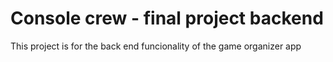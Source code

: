 # Console crew - final project backend

This project is for the back end funcionality of the game organizer app
